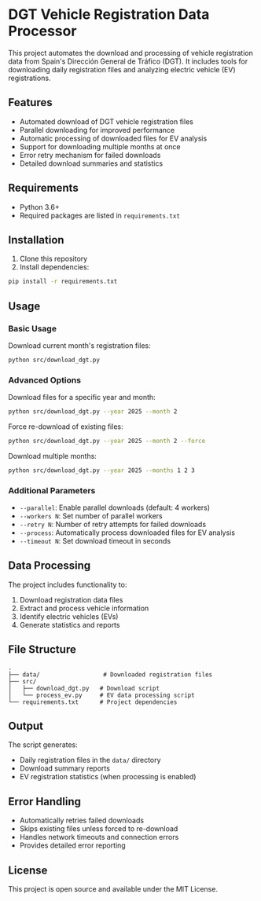 # DGT Vehicle Registration Data Processor

This project automates the download and processing of vehicle registration data from Spain's Dirección General de Tráfico (DGT). It includes tools for downloading daily registration files and analyzing electric vehicle (EV) registrations.

## Features

- Automated download of DGT vehicle registration files
- Parallel downloading for improved performance
- Automatic processing of downloaded files for EV analysis
- Support for downloading multiple months at once
- Error retry mechanism for failed downloads
- Detailed download summaries and statistics

## Requirements

- Python 3.6+
- Required packages are listed in `requirements.txt`

## Installation

1. Clone this repository
2. Install dependencies:
```bash
pip install -r requirements.txt
```

## Usage

### Basic Usage

Download current month's registration files:
```bash
python src/download_dgt.py
```

### Advanced Options

Download files for a specific year and month:
```bash
python src/download_dgt.py --year 2025 --month 2
```

Force re-download of existing files:
```bash
python src/download_dgt.py --year 2025 --month 2 --force
```

Download multiple months:
```bash
python src/download_dgt.py --year 2025 --months 1 2 3
```

### Additional Parameters

- `--parallel`: Enable parallel downloads (default: 4 workers)
- `--workers N`: Set number of parallel workers
- `--retry N`: Number of retry attempts for failed downloads
- `--process`: Automatically process downloaded files for EV analysis
- `--timeout N`: Set download timeout in seconds

## Data Processing

The project includes functionality to:
1. Download registration data files
2. Extract and process vehicle information
3. Identify electric vehicles (EVs)
4. Generate statistics and reports

## File Structure

```
.
├── data/                  # Downloaded registration files
├── src/
│   ├── download_dgt.py   # Download script
│   └── process_ev.py     # EV data processing script
└── requirements.txt      # Project dependencies
```

## Output

The script generates:
- Daily registration files in the `data/` directory
- Download summary reports
- EV registration statistics (when processing is enabled)

## Error Handling

- Automatically retries failed downloads
- Skips existing files unless forced to re-download
- Handles network timeouts and connection errors
- Provides detailed error reporting

## License

This project is open source and available under the MIT License. 